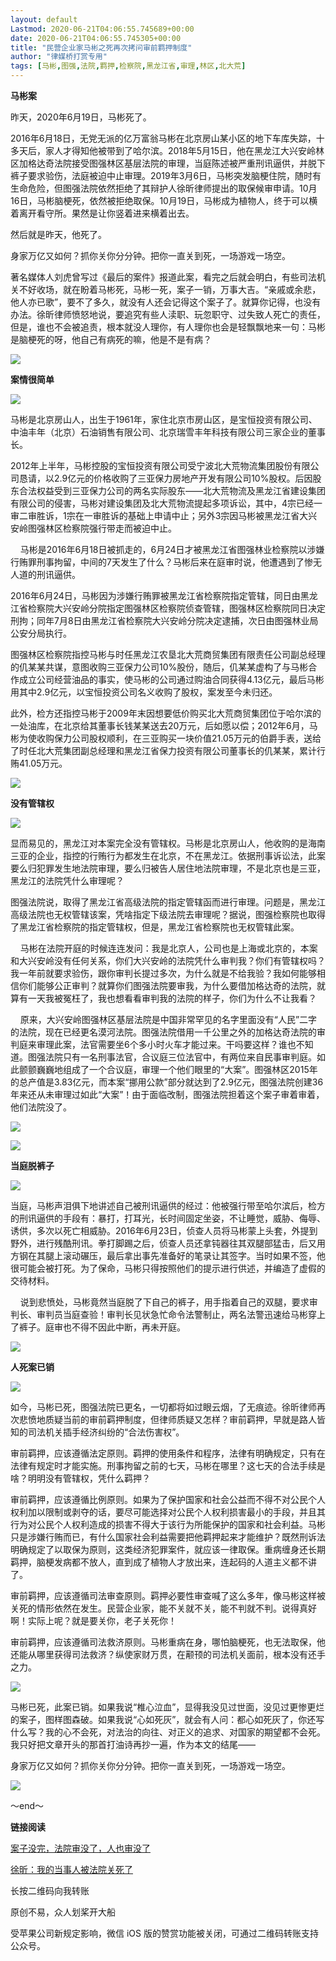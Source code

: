 ```yaml
---
layout: default
Lastmod: 2020-06-21T04:06:55.745689+00:00
date: 2020-06-21T04:06:55.745305+00:00
title: "民营企业家马彬之死再次拷问审前羁押制度"
author: "律媒桥打赏专用"
tags: [马彬,图强,法院,羁押,检察院,黑龙江省,审理,林区,北大荒]
---
```


**马彬案**

昨天，2020年6月19日，马彬死了。

2016年6月18日，无党无派的亿万富翁马彬在北京房山某小区的地下车库失踪，十多天后，家人才得知他被带到了哈尔滨。2018年5月15日，他在黑龙江大兴安岭林区加格达奇法院接受图强林区基层法院的审理，当庭陈述被严重刑讯逼供，并脱下裤子要求验伤，法庭被迫中止审理。2019年3月6日，马彬突发脑梗住院，随时有生命危险，但图强法院依然拒绝了其辩护人徐昕律师提出的取保候审申请。10月16日，马彬脑梗死，依然被拒绝取保。10月19日，马彬成为植物人，终于可以横着离开看守所。果然是让你竖着进来横着出去。

然后就是昨天，他死了。

身家万亿又如何？抓你关你分分钟。把你一直关到死，一场游戏一场空。

著名媒体人刘虎曾写过《最后的案件》报道此案，看完之后就会明白，有些司法机关不好收场，就在盼着马彬死，马彬一死，案子一销，万事大吉。“亲戚或余悲，他人亦已歌”，要不了多久，就没有人还会记得这个案子了。就算你记得，也没有办法。徐昕律师愤怒地说，要追究有些人渎职、玩忽职守、过失致人死亡的责任，但是，谁也不会被追责，根本就没人理你，有人理你也会是轻飘飘地来一句：马彬是脑梗死的呀，他自己有病死的嘛，他是不是有病？

  

![](https://images.weserv.nl/?url=https%3A//mmbiz.qpic.cn/mmbiz_png/Cox1FT4DTaJgMlltqtFSU7veOqRTefgkRUInb6EfsHRia9ibMrzVH45icjvdEwYPaiaibLgMZeu8761iaIYpbxibHt3sg/640%3Fwx_fmt%3Dpng)

**案情很简单**

![](https://images.weserv.nl/?url=https%3A//mmbiz.qpic.cn/mmbiz_png/Cox1FT4DTaJgMlltqtFSU7veOqRTefgkLMAFFHOKM7Nly7V5JAYWlaPa805Pic1eQSNfQictzswykZZ0pDiaQIlww/640%3Fwx_fmt%3Dpng)

马彬是北京房山人，出生于1961年，家住北京市房山区，是宝恒投资有限公司、中油丰年（北京）石油销售有限公司、北京瑞雪丰年科技有限公司三家企业的董事长。

2012年上半年，马彬控股的宝恒投资有限公司受宁波北大荒物流集团股份有限公司恳请，以2.9亿元的价格收购了三亚保力房地产开发有限公司10%股权。后因股东合法权益受到三亚保力公司的两名实际股东——北大荒物流及黑龙江省建设集团有限公司的侵害，马彬对建设集团及北大荒物流提起多项诉讼，其中，4宗已经一审二审胜诉，1宗在一审胜诉的基础上申请中止；另外3宗因马彬被黑龙江省大兴安岭图强林区检察院强行带走而被迫中止。

    马彬是2016年6月18日被抓走的，6月24日才被黑龙江省图强林业检察院以涉嫌行贿罪刑事拘留，中间的7天发生了什么？马彬后来在庭审时说，他遭遇到了惨无人道的刑讯逼供。

2016年6月24日，马彬因为涉嫌行贿罪被黑龙江省检察院指定管辖，同日由黑龙江省检察院大兴安岭分院指定图强林区检察院侦查管辖，图强林区检察院同日决定刑拘；同年7月8日由黑龙江省检察院大兴安岭分院决定逮捕，次日由图强林业局公安分局执行。

图强林区检察院指控马彬与时任黑龙江农垦北大荒商贸集团有限责任公司副总经理的仉某某共谋，意图收购三亚保力公司10%股份，随后，仉某某虚构了与马彬合作成立公司经营油品的事实，使马彬的公司通过购油合同获得4.13亿元，最后马彬用其中2.9亿元，以宝恒投资公司名义收购了股权，案发至今未归还。

此外，检方还指控马彬于2009年末因想要低价购买北大荒商贸集团位于哈尔滨的一处油库，在北京给其董事长钱某某送去20万元，后如愿以偿；2012年6月，马彬为使收购保力公司股权顺利，在三亚购买一块价值21.05万元的伯爵手表，送给了时任北大荒集团副总经理和黑龙江省保力投资有限公司董事长的仉某某，累计行贿41.05万元。

![](https://images.weserv.nl/?url=https%3A//mmbiz.qpic.cn/mmbiz_png/Cox1FT4DTaJgMlltqtFSU7veOqRTefgkRUInb6EfsHRia9ibMrzVH45icjvdEwYPaiaibLgMZeu8761iaIYpbxibHt3sg/640%3Fwx_fmt%3Dpng)

**没有管辖权**

![](https://images.weserv.nl/?url=https%3A//mmbiz.qpic.cn/mmbiz_png/Cox1FT4DTaJgMlltqtFSU7veOqRTefgkLMAFFHOKM7Nly7V5JAYWlaPa805Pic1eQSNfQictzswykZZ0pDiaQIlww/640%3Fwx_fmt%3Dpng)

显而易见的，黑龙江对本案完全没有管辖权。马彬是北京房山人，他收购的是海南三亚的企业，指控的行贿行为都发生在北京，不在黑龙江。依据刑事诉讼法，此案要么归犯罪发生地法院审理，要么归被告人居住地法院审理，不是北京也是三亚，黑龙江的法院凭什么审理呢？

图强法院说，取得了黑龙江省高级法院的指定管辖函而进行审理。问题是，黑龙江高级法院也无权管辖该案，凭啥指定下级法院去审理呢？据说，图强检察院也取得了黑龙江省检察院的指定管辖权，但是，黑龙江省检察院也无权管辖此案。

    马彬在法院开庭的时候连连发问：我是北京人，公司也是上海或北京的，本案和大兴安岭没有任何关系，你们大兴安岭的法院凭什么审判我？你们有管辖权吗？我一年前就要求验伤，跟你审判长提过多次，为什么就是不给我验？我如何能够相信你们能够公正审判？就算你们图强法院要审我，为什么要借加格达奇的法院，就算有一天我被冤枉了，我也想看看审判我的法院的样子，你们为什么不让我看？

    原来，大兴安岭图强林区基层法院是中国非常罕见的名字里面没有“人民”二字的法院，现在已经更名漠河法院。图强法院借用一千公里之外的加格达奇法院的审判庭来审理此案，法官需要坐6个多小时火车才能过来。干吗要这样？谁也不知道。图强法院只有一名刑事法官，合议庭三位法官中，有两位来自民事审判庭。如此颤颤巍巍地组成了一个合议庭，审理一个他们眼里的“大案”。图强林区2015年的总产值是3.83亿元，而本案“挪用公款”部分就达到了2.9亿元，图强法院创建36年来还从未审理过如此“大案”！由于面临改制，图强法院担着这个案子审着审着，他们法院没了。

![](https://images.weserv.nl/?url=https%3A//mmbiz.qpic.cn/mmbiz_png/eCS5waZM0380pGoXAHbU0AgdTvJyMztEicBiafLNaSGCPlLNlsnRoYArlC0vVicGkicke5j2ZUNt49l0DHqtNrk3nQ/640%3Fwx_fmt%3Dpng)

![](https://images.weserv.nl/?url=https%3A//mmbiz.qpic.cn/mmbiz_png/Cox1FT4DTaJgMlltqtFSU7veOqRTefgkRUInb6EfsHRia9ibMrzVH45icjvdEwYPaiaibLgMZeu8761iaIYpbxibHt3sg/640%3Fwx_fmt%3Dpng)

**当庭脱裤子**

![](https://images.weserv.nl/?url=https%3A//mmbiz.qpic.cn/mmbiz_png/Cox1FT4DTaJgMlltqtFSU7veOqRTefgkLMAFFHOKM7Nly7V5JAYWlaPa805Pic1eQSNfQictzswykZZ0pDiaQIlww/640%3Fwx_fmt%3Dpng)

当庭，马彬声泪俱下地讲述自己被刑讯逼供的经过：他被强行带至哈尔滨后，检方的刑讯逼供的手段有：暴打，打耳光，长时间固定坐姿，不让睡觉，威胁、侮辱、诱供，多次以死亡相威胁。2016年6月23日，侦查人员将马彬蒙上头套，外提到野外，进行残酷刑讯。拳打脚踢之后，侦查人员还拿钝器往其双腿部猛击，后又用方钢在其腿上滚动碾压，最后拿出事先准备好的笔录让其签字。当时如果不签，他很可能会被打死。为了保命，马彬只得按照他们的提示进行供述，并编造了虚假的交待材料。

    说到悲愤处，马彬竟然当庭脱了下自己的裤子，用手指着自己的双腿，要求审判长、审判员当庭查验！审判长见状急忙命令法警制止，两名法警迅速给马彬穿上了裤子。庭审也不得不因此中断，再未开庭。

![](https://images.weserv.nl/?url=https%3A//mmbiz.qpic.cn/mmbiz_png/Cox1FT4DTaJgMlltqtFSU7veOqRTefgkRUInb6EfsHRia9ibMrzVH45icjvdEwYPaiaibLgMZeu8761iaIYpbxibHt3sg/640%3Fwx_fmt%3Dpng)

**人死案已销**

![](https://images.weserv.nl/?url=https%3A//mmbiz.qpic.cn/mmbiz_png/Cox1FT4DTaJgMlltqtFSU7veOqRTefgkLMAFFHOKM7Nly7V5JAYWlaPa805Pic1eQSNfQictzswykZZ0pDiaQIlww/640%3Fwx_fmt%3Dpng)

如今，马彬已死，图强法院已更名，一切都将如过眼云烟，了无痕迹。徐昕律师再次悲愤地质疑当前的审前羁押制度，但律师质疑又怎样？审前羁押，早就是路人皆知的司法机关插手经济纠纷的“合法伤害权”。

审前羁押，应该遵循法定原则。羁押的使用条件和程序，法律有明确规定，只有在法律有规定时才能实施。刑事拘留之前的七天，马彬在哪里？这七天的合法手续是啥？明明没有管辖权，凭什么羁押？

审前羁押，应该遵循比例原则。如果为了保护国家和社会公益而不得不对公民个人权利加以限制或剥夺的话，要尽可能选择对公民个人权利损害最小的手段，并且其行为对公民个人权利造成的损害不得大于该行为所能保护的国家和社会利益。马彬只是涉嫌行贿而已，有什么国家社会利益需要把他羁押起来才能维护？既然刑诉法明确规定了以取保为原则，这类经济犯罪案件，就应该一律取保。重病缠身还长期羁押，脑梗发病都不放人，直到成了植物人才放出来，连起码的人道主义都不讲了。

审前羁押，应该遵循司法审查原则。羁押必要性审查喊了这么多年，像马彬这样被关死的情形依然在发生。民营企业家，能不关就不关，能不判就不判。说得真好啊！实际上呢？就是要关你，老子关死你！

审前羁押，应该遵循司法救济原则。马彬重病在身，哪怕脑梗死，也无法取保，他还能从哪里获得司法救济？纵使家财万贯，在颟顸的司法机关面前，根本没有还手之力。

![](https://images.weserv.nl/?url=https%3A//mmbiz.qpic.cn/mmbiz_jpg/eCS5waZM0380pGoXAHbU0AgdTvJyMztE6b8d7pTHYYnFuuqrgTDFuRpEnD3yYbpVgjwiaOAITfYONuuF8FUskicQ/640%3Fwx_fmt%3Djpeg)

马彬已死，此案已销。如果我说“椎心泣血”，显得我没见过世面，没见过更惨更烂的案子，图样图森破。如果我说“心如死灰”，就会有人问：都心如死灰了，你还写什么写？我的心不会死，对法治的向往、对正义的追求、对国家的期望都不会死。我只好把文章开头的那首打油诗再抄一遍，作为本文的结尾——

身家万亿又如何？抓你关你分分钟。把你一直关到死，一场游戏一场空。

![](https://images.weserv.nl/?url=https%3A//mmbiz.qpic.cn/mmbiz_gif/eCS5waZM039ABQkvKOSW8XPiaRIS7OuAeibMmNMsMrSsNey9iaSsDZ2Sk2x2UgCCTIDXVkknzjycvLn0gD9rTYLVA/640%3Fwx_fmt%3Dgif)

  

～end～

**链接阅读**

[案子没完，法院审没了，人也审没了](https://mp.weixin.qq.com/s?__biz=MzU5MjMzODY4Mw==&mid=2247486034&idx=1&sn=6ac3402f060633824549e2e17b98dae7&chksm=fe2001c6c95788d060122226283dbe02e02e0ee4606241ee183ec41fb1f2aa3f158c4a566168&token=656958912&lang=zh_CN&scene=21#wechat_redirect)

[徐昕：我的当事人被法院关死了](https://mp.weixin.qq.com/s?__biz=MzU5MjMzODY4Mw==&mid=2247487637&idx=1&sn=7906717c2482f3aa992088f50a051c8b&chksm=fe201b01c9579217390a670086ca0fa8ddae61546d7fdef5ec9bc4eb7905822ad537a69d4734&mpshare=1&scene=21&srcid=&sharer_sharetime=1592621482645&sharer_shareid=d4370afdbc1bb6ca09a67ae6d5e96d95&exportkey=AW037fUHKzoGph2el1fnNPY=&pass_ticket=YsPy1MGXIuojuCoNf02GaOyQHwa/goGLVG4h0Ajp5Fh3ly8JDb3S7jJispp6d0iJ#wechat_redirect)

长按二维码向我转账

原创不易，众人划桨开大船

受苹果公司新规定影响，微信 iOS 版的赞赏功能被关闭，可通过二维码转账支持公众号。

